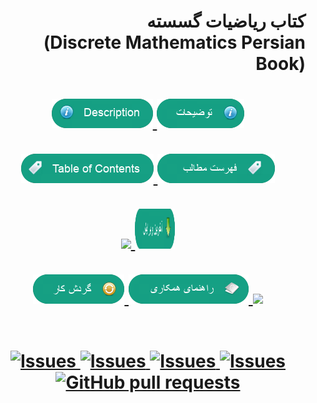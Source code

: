 <h1 align="right">
    کتاب ریاضیات گسسته
    <br/>
    (Discrete Mathematics Persian Book)
<h1/>

<p align="center">
    <a href="https://github.com/OpenBookshelf/DiscreteMathematics-Persian/blob/master/Docs/README.en-US.md">
        <img src="https://github.com/OpenBookshelf/DiscreteMathematics-Persian/blob/master/Docs/README.en-US.png"/>
    </a>
    <a href="https://github.com/OpenBookshelf/DiscreteMathematics-Persian/blob/master/Docs/README.fa-IR.md">
        <img src="https://github.com/OpenBookshelf/DiscreteMathematics-Persian/blob/master/Docs/README.fa-IR.png"/>
    </a>
    <br />
    <br />
    <a href="https://github.com/OpenBookshelf/DiscreteMathematics-Persian/wiki">
        <img src="https://github.com/OpenBookshelf/DiscreteMathematics-Persian/blob/master/Docs/TOC.en-US.png"/>
    </a>
    <a href="https://github.com/OpenBookshelf/DiscreteMathematics-Persian/wiki">
        <img src="https://github.com/OpenBookshelf/DiscreteMathematics-Persian/blob/master/Docs/TOC.fa-IR.png"/>
    </a>
    <br />
    <br />
    <a href="https://github.com/OpenBookshelf/DiscreteMathematics-Persian/releases">
        <img src="https://github.com/OpenBookshelf/DiscreteMathematics-Persian/blob/master/Docs/TLRE.png"/>
    </a>
    <a href="https://github.com/OpenBookshelf/DiscreteMathematics-Persian/releases/download/27.Feb.2021/Discrete.Mathematics.Persian.pdf">
        <img src="https://github.com/OpenBookshelf/DiscreteMathematics-Persian/blob/master/Docs/TLRE-Download.png" width="64" height="64"/>
    </a>
    <br />
    <br />
    <a href="https://trello.com/b/YAIvwS4O/dm-book">
        <img src="https://github.com/OpenBookshelf/DiscreteMathematics-Persian/blob/master/Docs/WORKFLOW.png"/>
    </a>
    <a href="https://github.com/OpenBookshelf/DiscreteMathematics-Persian/blob/master/Docs/CONTRIBUTION.md">
        <img src="https://github.com/OpenBookshelf/DiscreteMathematics-Persian/blob/master/Docs/CONTRIBUTION.png"/>
    </a>
    <a href="https://github.com/OpenBookshelf/DiscreteMathematics-Persian/blob/master/Docs/CONTRIBUTORS.md">
        <img src="https://github.com/OpenBookshelf/DiscreteMathematics-Persian/blob/master/Docs/CONTRIBUTORS.png"/>
    </a>
    <br />
    <br />
    <br />
    <a href="https://github.com/OpenBookshelf/DiscreteMathematics-Persian/labels/Mistake">
        <img alt="Issues" src="https://img.shields.io/github/issues/OpenBookshelf/DiscreteMathematics-Persian/Mistake?color=d73a4a" />
    </a>
    <a href="https://github.com/OpenBookshelf/DiscreteMathematics-Persian/labels/Help%20Wanted">
        <img alt="Issues" src="https://img.shields.io/github/issues/OpenBookshelf/DiscreteMathematics-Persian/Help%20Wanted?color=008672" />
    </a>
    <a href="https://github.com/OpenBookshelf/DiscreteMathematics-Persian/labels/Suggestion">
        <img alt="Issues" src="https://img.shields.io/github/issues/OpenBookshelf/DiscreteMathematics-Persian/Suggestion?color=0075ca" />
    </a>
    <a href="https://github.com/OpenBookshelf/DiscreteMathematics-Persian/labels/Accept%20Responsibility">
        <img alt="Issues" src="https://img.shields.io/github/issues/OpenBookshelf/DiscreteMathematics-Persian/Accept%20Responsibility?color=7057ff" />
    </a>
    <a href="https://github.com/OpenBookshelf/DiscreteMathematics-Persian/pulls">
        <img alt="GitHub pull requests" src="https://img.shields.io/github/issues-pr/OpenBookshelf/DiscreteMathematics-Persian?color=e4e669" />
    </a>
</p>
